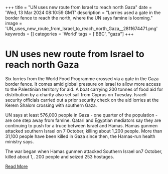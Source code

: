 +++
title = "UN uses new route from Israel to reach north Gaza"
date = 'Wed, 13 Mar 2024 08:10:59 GMT'
description = "Lorries used a gate in the border fence to reach the north, where the UN says famine is looming."
image = 'UN_uses_new_route_from_Israel_to_reach_north_Gaza__2811674471.png'
keywrods =  []
categories = 'World'
tags = ['BBC', "gaza"]
+++

# UN uses new route from Israel to reach north Gaza

Six lorries from the World Food Programme crossed via a gate in the Gaza border fence.
It comes amid global pressure on Israel to allow more access to the Palestinian territory for aid.
A boat carrying 200 tonnes of food aid for distribution by a charity also set sail from Cyprus on Tuesday.
Israeli security officials carried out a prior security check on the aid lorries at the Kerem Shalom crossing with southern Gaza.

UN says at least 576,000 people in Gaza - one quarter of the population - are one step away from famine.
Qatari and Egyptian mediators say they are continuing to push for a truce between Israel and Hamas.
Hamas gunmen attacked southern Israel on 7 October, killing about 1,200 people.
More than 31,100 people have been killed in Gaza since then, the Hamas-run health ministry says.

The war began when Hamas gunmen attacked Southern Israel on7 October, killed about 1,.
200 people and seized 253 hostages.


[Read More](https://www.bbc.co.uk/news/world-middle-east-68552311)
